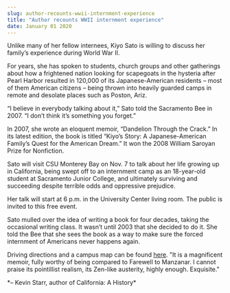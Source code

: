 ```yaml
---
slug: author-recounts-wwii-internment-experience
title: "Author recounts WWII internment experience"
date: January 01 2020
---
```


 
<p>
  Unlike many of her fellow internees, Kiyo Sato is willing to discuss her
  family’s experience during World War II.
</p>
<p>
  For years, she has spoken to students, church groups and other gatherings
  about how a frightened nation looking for scapegoats in the hysteria after
  Pearl Harbor resulted in 120,000 of its Japanese&#45;American residents – most
  of them American citizens – being thrown into heavily guarded camps in remote
  and desolate places such as Poston, Ariz.
</p>
<p>
  “I believe in everybody talking about it,” Sato told the Sacramento Bee in
  2007. “I don’t think it’s something you forget.”
</p>
<p>
  In 2007, she wrote an eloquent memoir, “Dandelion Through the Crack.” In its
  latest edition, the book is titled “Kiyo’s Story: A Japanese&#45;American
  Family’s Quest for the American Dream.” It won the 2008 William Saroyan Prize
  for Nonfiction.
</p>
<p>
  Sato will visit CSU Monterey Bay on Nov. 7 to talk about her life growing up
  in California, being swept off to an internment camp as an 18&#45;year&#45;old
  student at Sacramento Junior College, and ultimately surviving and succeeding
  despite terrible odds and oppressive prejudice.
</p>
<p>
  Her talk will start at 6 p.m. in the University Center living room. The public
  is invited to this free event.
</p>
<p>
  Sato mulled over the idea of writing a book for four decades, taking the
  occasional writing class. It wasn’t until 2003 that she decided to do it. She
  told the Bee that she sees the book as a way to make sure the forced
  internment of Americans never happens again.
</p>
<p>
  Driving directions and a campus map can be found
  <a href="https://csumb.edu/map">here</a>. "It is a magnificent memoir, fully
  worthy of being compared to Farewell to Manzanar. I cannot praise its
  pointillist realism, its Zen&#45;like austerity, highly enough. Exquisite."
</p>
<p>&#42;– Kevin Starr, author of California: A History&#42;</p>
 
